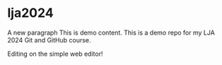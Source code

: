 # lja2024

A new paragraph
This is demo content. This is a demo repo for my LJA 2024 Git and GitHub course.

Editing on the simple web editor! 